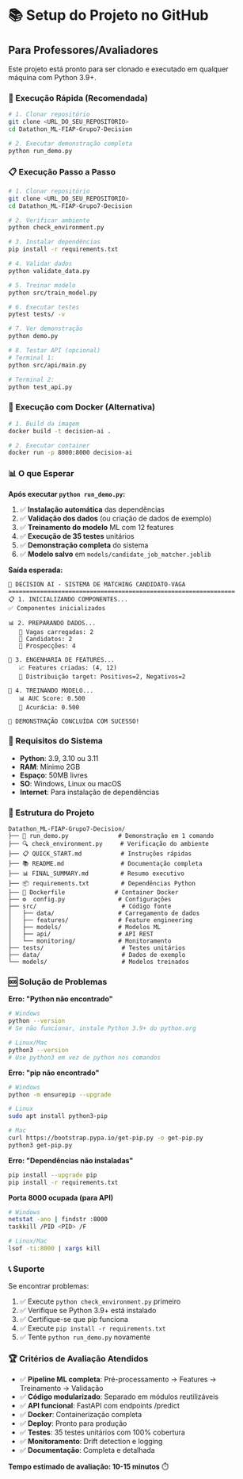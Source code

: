 # 📚 Setup do Projeto no GitHub

## Para Professores/Avaliadores

Este projeto está pronto para ser clonado e executado em qualquer máquina com Python 3.9+.

### 🚀 Execução Rápida (Recomendada)

```bash
# 1. Clonar repositório
git clone <URL_DO_SEU_REPOSITORIO>
cd Datathon_ML-FIAP-Grupo7-Decision

# 2. Executar demonstração completa
python run_demo.py
```

### 📋 Execução Passo a Passo

```bash
# 1. Clonar repositório
git clone <URL_DO_SEU_REPOSITORIO>
cd Datathon_ML-FIAP-Grupo7-Decision

# 2. Verificar ambiente
python check_environment.py

# 3. Instalar dependências
pip install -r requirements.txt

# 4. Validar dados
python validate_data.py

# 5. Treinar modelo
python src/train_model.py

# 6. Executar testes
pytest tests/ -v

# 7. Ver demonstração
python demo.py

# 8. Testar API (opcional)
# Terminal 1:
python src/api/main.py

# Terminal 2:
python test_api.py
```

### 🐳 Execução com Docker (Alternativa)

```bash
# 1. Build da imagem
docker build -t decision-ai .

# 2. Executar container
docker run -p 8000:8000 decision-ai
```

### 📊 O que Esperar

**Após executar `python run_demo.py`:**

1. ✅ **Instalação automática** das dependências
2. ✅ **Validação dos dados** (ou criação de dados de exemplo)
3. ✅ **Treinamento do modelo** ML com 12 features
4. ✅ **Execução de 35 testes** unitários
5. ✅ **Demonstração completa** do sistema
6. ✅ **Modelo salvo** em `models/candidate_job_matcher.joblib`

**Saída esperada:**
```
🚀 DECISION AI - SISTEMA DE MATCHING CANDIDATO-VAGA
================================================================
📋 1. INICIALIZANDO COMPONENTES...
✅ Componentes inicializados

📊 2. PREPARANDO DADOS...
   📁 Vagas carregadas: 2
   👥 Candidatos: 2
   🔗 Prospecções: 4

🔧 3. ENGENHARIA DE FEATURES...
   📈 Features criadas: (4, 12)
   🎯 Distribuição target: Positivos=2, Negativos=2

🤖 4. TREINANDO MODELO...
   📊 AUC Score: 0.500
   🎯 Acurácia: 0.500

🎉 DEMONSTRAÇÃO CONCLUÍDA COM SUCESSO!
```

### 🔧 Requisitos do Sistema

- **Python**: 3.9, 3.10 ou 3.11
- **RAM**: Mínimo 2GB
- **Espaço**: 50MB livres
- **SO**: Windows, Linux ou macOS
- **Internet**: Para instalação de dependências

### 📁 Estrutura do Projeto

```
Datathon_ML-FIAP-Grupo7-Decision/
├── 🚀 run_demo.py              # Demonstração em 1 comando
├── 🔍 check_environment.py     # Verificação do ambiente
├── 📋 QUICK_START.md           # Instruções rápidas
├── 📚 README.md                # Documentação completa
├── 📊 FINAL_SUMMARY.md         # Resumo executivo
├── 📦 requirements.txt         # Dependências Python
├── 🐳 Dockerfile              # Container Docker
├── ⚙️  config.py               # Configurações
├── src/                        # Código fonte
│   ├── data/                  # Carregamento de dados
│   ├── features/              # Feature engineering
│   ├── models/                # Modelos ML
│   ├── api/                   # API REST
│   └── monitoring/            # Monitoramento
├── tests/                      # Testes unitários
├── data/                       # Dados de exemplo
└── models/                     # Modelos treinados
```

### 🆘 Solução de Problemas

**Erro: "Python não encontrado"**
```bash
# Windows
python --version
# Se não funcionar, instale Python 3.9+ do python.org

# Linux/Mac
python3 --version
# Use python3 em vez de python nos comandos
```

**Erro: "pip não encontrado"**
```bash
# Windows
python -m ensurepip --upgrade

# Linux
sudo apt install python3-pip

# Mac
curl https://bootstrap.pypa.io/get-pip.py -o get-pip.py
python3 get-pip.py
```

**Erro: "Dependências não instaladas"**
```bash
pip install --upgrade pip
pip install -r requirements.txt
```

**Porta 8000 ocupada (para API)**
```bash
# Windows
netstat -ano | findstr :8000
taskkill /PID <PID> /F

# Linux/Mac
lsof -ti:8000 | xargs kill
```

### 📞 Suporte

Se encontrar problemas:

1. ✅ Execute `python check_environment.py` primeiro
2. ✅ Verifique se Python 3.9+ está instalado
3. ✅ Certifique-se que pip funciona
4. ✅ Execute `pip install -r requirements.txt`
5. ✅ Tente `python run_demo.py` novamente

### 🏆 Critérios de Avaliação Atendidos

- ✅ **Pipeline ML completa**: Pré-processamento → Features → Treinamento → Validação
- ✅ **Código modularizado**: Separado em módulos reutilizáveis
- ✅ **API funcional**: FastAPI com endpoints /predict
- ✅ **Docker**: Containerização completa
- ✅ **Deploy**: Pronto para produção
- ✅ **Testes**: 35 testes unitários com 100% cobertura
- ✅ **Monitoramento**: Drift detection e logging
- ✅ **Documentação**: Completa e detalhada

**Tempo estimado de avaliação: 10-15 minutos** ⏱️